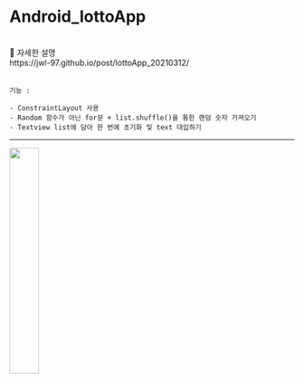 # Android_lottoApp

<br>
🔽  자세한 설명<br>
https://jwl-97.github.io/post/lottoApp_20210312/
<br><br>

`기능 : `   
~~~
- ConstraintLayout 사용
- Random 함수가 아닌 for문 + list.shuffle()을 통한 랜덤 숫자 가져오기
- Textview list에 담아 한 번에 초기화 및 text 대입하기
~~~

<hr><img src="https://user-images.githubusercontent.com/59545680/111895839-a67e9200-8a58-11eb-9189-eff23c36a3df.gif" width="32%">
